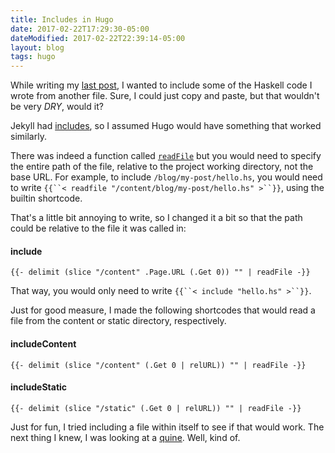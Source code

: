 ```yaml
---
title: Includes in Hugo
date: 2017-02-22T17:29:30-05:00
dateModified: 2017-02-22T22:39:14-05:00
layout: blog
tags: hugo
---
```


<!--
[Discussion](https://discuss.gohugo.io/t/create-an-home-page-whose-content-comes-from-partial-file-stored-in-the-content-folder/433/3)
[Issue](https://github.com/spf13/hugo/issues/247)
[SO answer](http://stackoverflow.com/a/39777029/5191980),
[Source](https://github.com/spf13/hugo/blob/master/tpl/tplimpl/template_funcs.go)
[Render content from another file in Markdown](https://github.com/jorinvo/hugo-shortcodes/blob/master/shortcodes/content.html)
[Load data from JSONs and CSVs](https://gohugo.io/extras/dynamiccontent).
-->

While writing my [last post](/a-child-who-couldnt-sleep/), I wanted to include some of the Haskell code I wrote from another file.
Sure, I could just copy and paste, but that wouldn't be very *DRY*, would it?

Jekyll had [includes](https://jekyllrb.com/docs/includes/), so I assumed
Hugo would have something that worked similarly.

There was indeed a function called [`readFile`](https://gohugo.io/templates/functions/#readfile)
but you would need to specify the entire path of the file, relative to the project working directory,
not the base URL.
For example, to include `/blog/my-post/hello.hs`,
you would need to write `{{``< readfile "/content/blog/my-post/hello.hs" >``}}`, using the builtin shortcode.

That's a little bit annoying to write, so I changed it a bit
so that the path could be relative to the file it was called in:

#### include
```
{{- delimit (slice "/content" .Page.URL (.Get 0)) "" | readFile -}}
```

That way, you would only need to write `{{``< include "hello.hs" >``}}`.

Just for good measure, I made the following shortcodes that would
read a file from the content or static directory, respectively.

#### includeContent
```
{{- delimit (slice "/content" (.Get 0 | relURL)) "" | readFile -}}
```

#### includeStatic
```
{{- delimit (slice "/static" (.Get 0 | relURL)) "" | readFile -}}
```

Just for fun, I tried including a file within itself to see if that would work.
The next thing I knew, I was looking at a [quine](quine). Well, kind of.
